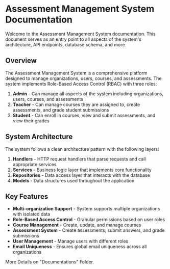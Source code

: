 # Assessment Management System Documentation

Welcome to the Assessment Management System documentation. This document serves as an entry point to all aspects of the system's architecture, API endpoints, database schema, and more.

## Overview

The Assessment Management System is a comprehensive platform designed to manage organizations, users, courses, and assessments. The system implements Role-Based Access Control (RBAC) with three roles:

1. **Admin** - Can manage all aspects of the system including organizations, users, courses, and assessments
2. **Teacher** - Can manage courses they are assigned to, create assessments, and grade student submissions
3. **Student** - Can enroll in courses, view and submit assessments, and view their grades

## System Architecture

The system follows a clean architecture pattern with the following layers:

1. **Handlers** - HTTP request handlers that parse requests and call appropriate services
2. **Services** - Business logic layer that implements core functionality
3. **Repositories** - Data access layer that interacts with the database
4. **Models** - Data structures used throughout the application

## Key Features

- **Multi-organization Support** - System supports multiple organizations with isolated data
- **Role-Based Access Control** - Granular permissions based on user roles
- **Course Management** - Create, update, and manage courses
- **Assessment System** - Create assessments, submit answers, and grade submissions
- **User Management** - Manage users with different roles
- **Email Uniqueness** - Ensures global email uniqueness across all organizations


More Details on "Documentations" Folder.
